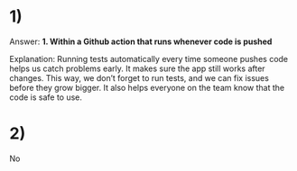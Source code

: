 # 1) 

Answer: **1. Within a Github action that runs whenever code is pushed**

Explanation: Running tests automatically every time someone pushes code helps us catch problems early. It makes sure the app still works after changes. This way, we don’t forget to run tests, and we can fix issues before they grow bigger. It also helps everyone on the team know that the code is safe to use.

# 2)
No
